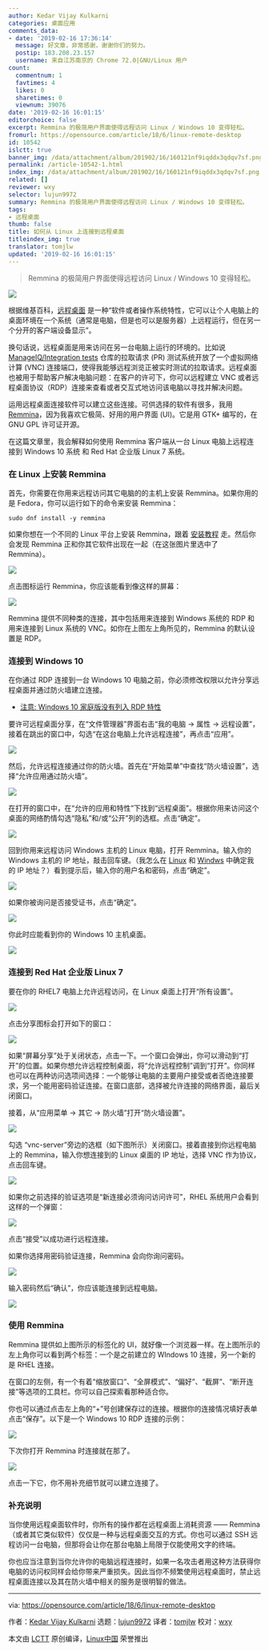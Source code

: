 ```yaml
---
author: Kedar Vijay Kulkarni
categories: 桌面应用
comments_data:
- date: '2019-02-16 17:36:14'
  message: 好文章，非常感谢，谢谢你们的努力。
  postip: 183.208.23.157
  username: 来自江苏南京的 Chrome 72.0|GNU/Linux 用户
count:
  commentnum: 1
  favtimes: 4
  likes: 0
  sharetimes: 0
  viewnum: 39076
date: '2019-02-16 16:01:15'
editorchoice: false
excerpt: Remmina 的极简用户界面使得远程访问 Linux / Windows 10 变得轻松。
fromurl: https://opensource.com/article/18/6/linux-remote-desktop
id: 10542
islctt: true
banner_img: /data/attachment/album/201902/16/160121nf9iqddx3qdqv7sf.png
permalink: /article-10542-1.html
index_img: /data/attachment/album/201902/16/160121nf9iqddx3qdqv7sf.png.thumb.jpg
related: []
reviewer: wxy
selector: lujun9972
summary: Remmina 的极简用户界面使得远程访问 Linux / Windows 10 变得轻松。
tags:
- 远程桌面
thumb: false
title: 如何从 Linux 上连接到远程桌面
titleindex_img: true
translator: tomjlw
updated: '2019-02-16 16:01:15'
---
```



> 
> Remmina 的极简用户界面使得远程访问 Linux / Windows 10 变得轻松。
> 
> 
> 


![](/data/attachment/album/201902/16/160121nf9iqddx3qdqv7sf.png)


根据维基百科，[远程桌面](https://en.wikipedia.org/wiki/Remote_desktop_software) 是一种“软件或者操作系统特性，它可以让个人电脑上的桌面环境在一个系统（通常是电脑，但是也可以是服务器）上远程运行，但在另一个分开的客户端设备显示”。


换句话说，远程桌面是用来访问在另一台电脑上运行的环境的。比如说 [ManageIQ/Integration tests](https://github.com/ManageIQ/integration_tests) 仓库的拉取请求 (PR) 测试系统开放了一个虚拟网络计算 (VNC) 连接端口，使得我能够远程浏览正被实时测试的拉取请求。远程桌面也被用于帮助客户解决电脑问题：在客户的许可下，你可以远程建立 VNC 或者远程桌面协议（RDP）连接来查看或者交互式地访问该电脑以寻找并解决问题。


运用远程桌面连接软件可以建立这些连接。可供选择的软件有很多，我用 [Remmina](https://www.remmina.org/wp/)，因为我喜欢它极简、好用的用户界面 (UI)。它是用 GTK+ 编写的，在 GNU GPL 许可证开源。


在这篇文章里，我会解释如何使用 Remmina 客户端从一台 Linux 电脑上远程连接到 Windows 10 系统 和 Red Hat 企业版 Linux 7 系统。


### 在 Linux 上安装 Remmina


首先，你需要在你用来远程访问其它电脑的的主机上安装 Remmina。如果你用的是 Fedora，你可以运行如下的命令来安装 Remmina：



```
sudo dnf install -y remmina
```

如果你想在一个不同的 Linux 平台上安装 Remmina，跟着 [安装教程](https://www.tecmint.com/remmina-remote-desktop-sharing-and-ssh-client/) 走。然后你会发现 Remmina 正和你其它软件出现在一起（在这张图片里选中了 Remmina）。


![](/data/attachment/album/201902/16/160139hkltc0ssspl008s8.png)


点击图标运行 Remmina，你应该能看到像这样的屏幕：


![](/data/attachment/album/201902/16/160141p7mo030b1hhmj1nd.png)


Remmina 提供不同种类的连接，其中包括用来连接到 Windows 系统的 RDP 和用来连接到 Linux 系统的 VNC。如你在上图左上角所见的，Remmina 的默认设置是 RDP。


### 连接到 Windows 10


在你通过 RDP 连接到一台 Windows 10 电脑之前，你必须修改权限以允许分享远程桌面并通过防火墙建立连接。


* [注意: Windows 10 家庭版没有列入 RDP 特性](https://superuser.com/questions/1019203/remote-desktop-settings-missing#1019212)


要许可远程桌面分享，在“文件管理器”界面右击“我的电脑 → 属性 → 远程设置”，接着在跳出的窗口中，勾选“在这台电脑上允许远程连接”，再点击“应用”。


![](/data/attachment/album/201902/16/160149y9aaxx7xruof7hge.png)


然后，允许远程连接通过你的防火墙。首先在“开始菜单”中查找“防火墙设置”，选择“允许应用通过防火墙”。


![](/data/attachment/album/201902/16/160154ct91zakd3v7javjd.png)


在打开的窗口中，在“允许的应用和特性”下找到“远程桌面”。根据你用来访问这个桌面的网络酌情勾选“隐私”和/或“公开”列的选框。点击“确定”。


![](/data/attachment/album/201902/16/160159jzzpqqz14qqkoyll.png)


回到你用来远程访问 Windows 主机的 Linux 电脑，打开 Remmina。输入你的 Windows 主机的 IP 地址，敲击回车键。（我怎么在 [Linux](https://opensource.com/article/18/5/how-find-ip-address-linux) 和 [Windws](https://www.groovypost.com/howto/find-windows-10-device-ip-address/) 中确定我的 IP 地址？）看到提示后，输入你的用户名和密码，点击“确定”。


![](/data/attachment/album/201902/16/160204llyvh2h4lh4how28.png)


如果你被询问是否接受证书，点击“确定”。


![](/data/attachment/album/201902/16/160207pb7ppa442avoe3ob.png)


你此时应能看到你的 Windows 10 主机桌面。


![](/data/attachment/album/201902/16/160208zn0728se8c8ad7a7.png)


### 连接到 Red Hat 企业版 Linux 7


要在你的 RHEL7 电脑上允许远程访问，在 Linux 桌面上打开“所有设置”。


![](/data/attachment/album/201902/16/160215f9nm4nw9nbaahpeh.png)


点击分享图标会打开如下的窗口：


![](/data/attachment/album/201902/16/160217ed32r4nbw9wbd9w0.png)


如果“屏幕分享”处于关闭状态，点击一下。一个窗口会弹出，你可以滑动到“打开”的位置。如果你想允许远程控制桌面，将“允许远程控制”调到“打开”。你同样也可以在两种访问选项间选择：一个能够让电脑的主要用户接受或者否绝连接要求，另一个能用密码验证连接。在窗口底部，选择被允许连接的网络界面，最后关闭窗口。


接着，从“应用菜单 → 其它 → 防火墙”打开“防火墙设置”。


![](/data/attachment/album/201902/16/160219ev4kvvbmp73plxm3.png)


勾选 “vnc-server”旁边的选框（如下图所示）关闭窗口。接着直接到你远程电脑上的 Remmina，输入你想连接到的 Linux 桌面的 IP 地址，选择 VNC 作为协议，点击回车键。


![](/data/attachment/album/201902/16/160226iwd2r5wugn703qwd.png)


如果你之前选择的验证选项是“新连接必须询问访问许可”，RHEL 系统用户会看到这样的一个弹窗：


![](/data/attachment/album/201902/16/160229wkgpdsrlk4gbykkz.png)


点击“接受”以成功进行远程连接。


如果你选择用密码验证连接，Remmina 会向你询问密码。


![](/data/attachment/album/201902/16/160232vvv6z26xx69e662b.png)


输入密码然后“确认”，你应该能连接到远程电脑。


![](/data/attachment/album/201902/16/160239eb1ph1e2dy1ihdwb.png)


### 使用 Remmina


Remmina 提供如上图所示的标签化的 UI，就好像一个浏览器一样。在上图所示的左上角你可以看到两个标签：一个是之前建立的 WIndows 10 连接，另一个新的是 RHEL 连接。


在窗口的左侧，有一个有着“缩放窗口”、“全屏模式”、“偏好”、“截屏”、“断开连接”等选项的工具栏。你可以自己探索看那种适合你。


你也可以通过点击左上角的“+”号创建保存过的连接。根据你的连接情况填好表单点击“保存”。以下是一个 Windows 10 RDP 连接的示例：


![](/data/attachment/album/201902/16/160243tgoopvohnohogfjn.png)


下次你打开 Remmina 时连接就在那了。


![](/data/attachment/album/201902/16/160244h022xd6n6l773lo6.png)


点击一下它，你不用补充细节就可以建立连接了。


### 补充说明


当你使用远程桌面软件时，你所有的操作都在远程桌面上消耗资源 —— Remmina（或者其它类似软件）仅仅是一种与远程桌面交互的方式。你也可以通过 SSH 远程访问一台电脑，但那将会让你在那台电脑上局限于仅能使用文字的终端。


你也应当注意到当你允许你的电脑远程连接时，如果一名攻击者用这种方法获得你电脑的访问权同样会给你带来严重损失。因此当你不频繁使用远程桌面时，禁止远程桌面连接以及其在防火墙中相关的服务是很明智的做法。




---


via: <https://opensource.com/article/18/6/linux-remote-desktop>


作者：[Kedar Vijay Kulkarni](https://opensource.com/users/kkulkarn) 选题：[lujun9972](https://github.com/lujun9972) 译者：[tomjlw](https://github.com/tomjlw) 校对：[wxy](https://github.com/wxy)


本文由 [LCTT](https://github.com/LCTT/TranslateProject) 原创编译，[Linux中国](https://linux.cn/) 荣誉推出